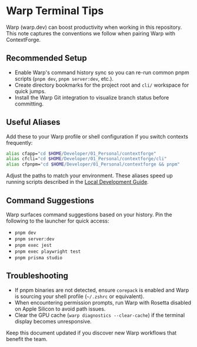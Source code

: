 # Warp Terminal Tips

Warp (warp.dev) can boost productivity when working in this repository. This note captures the conventions we follow when pairing Warp with ContextForge.

## Recommended Setup
- Enable Warp's command history sync so you can re-run common pnpm scripts (`pnpm dev`, `pnpm server:dev`, etc.).
- Create directory bookmarks for the project root and `cli/` workspace for quick jumps.
- Install the Warp Git integration to visualize branch status before committing.

## Useful Aliases
Add these to your Warp profile or shell configuration if you switch contexts frequently:
```bash
alias cfapp="cd $HOME/Developer/01_Personal/contextforge"
alias cfcli="cd $HOME/Developer/01_Personal/contextforge/cli"
alias cfpnpm="cd $HOME/Developer/01_Personal/contextforge && pnpm"
```
Adjust the paths to match your environment. These aliases speed up running scripts described in the [Local Development Guide](../guides/development.md).

## Command Suggestions
Warp surfaces command suggestions based on your history. Pin the following to the launcher for quick access:
- `pnpm dev`
- `pnpm server:dev`
- `pnpm exec jest`
- `pnpm exec playwright test`
- `pnpm prisma studio`

## Troubleshooting
- If pnpm binaries are not detected, ensure `corepack` is enabled and Warp is sourcing your shell profile (`~/.zshrc` or equivalent).
- When encountering permission prompts, run Warp with Rosetta disabled on Apple Silicon to avoid path issues.
- Clear the GPU cache (`warp diagnostics --clear-cache`) if the terminal display becomes unresponsive.

Keep this document updated if you discover new Warp workflows that benefit the team.
